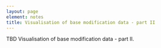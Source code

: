 ```yaml
---
layout: page
element: notes
title: Visualisation of base modification data - part II
---
```


TBD Visualisation of base modification data - part II.